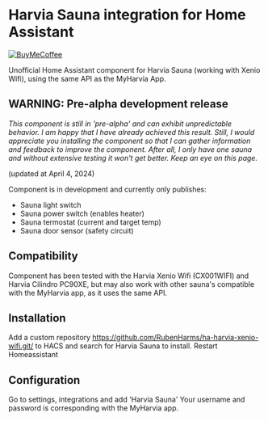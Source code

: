 # Harvia Sauna integration for Home Assistant

[![BuyMeCoffee][buymecoffeebadge]][buymecoffee]

Unofficial Home Assistant component for Harvia Sauna (working with Xenio Wifi), using the same API as the MyHarvia App.


## WARNING: Pre-alpha development release

*This component is still in 'pre-alpha' and can exhibit unpredictable behavior. I am happy that I have already achieved this result. Still, I would appreciate you installing the component so that I can gather information and feedback to improve the component. After all, I only have one sauna and without extensive testing it won't get better.  Keep an eye on this page.* 

(updated at April 4, 2024)

Component is in development and currently only publishes:

- Sauna light switch
- Sauna power switch (enables heater)
- Sauna termostat (current and target temp)
- Sauna door sensor (safety circuit)


## Compatibility
Component has been tested with the Harvia Xenio Wifi (CX001WIFI) and Harvia Cilindro PC90XE, but may also work with other sauna's compatible with the MyHarvia app, as it uses the same API.

## Installation

Add a custom repository https://github.com/RubenHarms/ha-harvia-xenio-wifi.git/ to HACS and search for Harvia Sauna to install.
Restart Homeassistant 

## Configuration

Go to settings, integrations and add 'Harvia Sauna'
Your username and password is corresponding with the MyHarvia app.

<!-- ## Limitations

- You dont't get any message when the door of your sauna is open and you can't start the heater.  -->

<!--
## Known issues

- Connection interruption ensures that no new sauna updates are received as no 'reconnect' mechanism has yet been created for web sockets. You need to restart HA in order to reset the component. -->

<!-- 
## Road map (short term)

For version 0.0.7: 

- Creating reconnection machanism

Please do! Open a Pull Request with your improvements. -->


[home-assistant-harvia-sauna]: https://github.com/RubenHarms/ha-harvia-xenio-wifi
[buymecoffee]: https://www.buymeacoffee.com/rubenharms
[buymecoffeebadge]: https://www.buymeacoffee.com/assets/img/custom_images/orange_img.png

